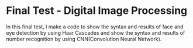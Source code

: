 # Final Test - Digital Image Processing

In this final test, I make a code to show the syntax and results of face and eye detection by using Haar Cascades and show the syntax and results of number recognition by using CNN(Convolution Neural Network).
